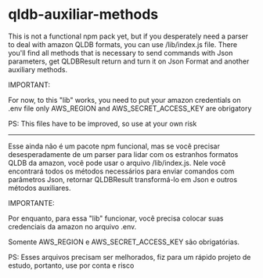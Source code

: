 # qldb-auxiliar-methods

This is not a functional npm pack yet, but if you desperately need a parser to deal with amazon QLDB formats, 
you can use /lib/index.js file. There you'll find all methods that is necessary to send commands with Json parameters,
get QLDBResult return and turn it on Json Format and another auxiliary methods.

IMPORTANT:

For now, to this "lib" works, you need to put your amazon credentials on .env file only AWS_REGION and AWS_SECRET_ACCESS_KEY are obrigatory

PS: This files have to be improved, so use at your own risk

---------------------------------------------------------------

Esse ainda não é um pacote npm funcional, mas se você precisar desesperadamente de um parser para lidar com os estranhos formatos QLDB da amazon,
você pode usar o arquivo /lib/index.js. Nele você encontrará todos os métodos necessários para enviar comandos com parâmetros Json,
retornar QLDBResult transformá-lo em Json e outros métodos auxiliares.

IMPORTANTE:

Por enquanto, para essa "lib" funcionar, você precisa colocar suas credenciais da amazon no arquivo .env. 

Somente AWS_REGION e AWS_SECRET_ACCESS_KEY são obrigatórias.

PS: Esses arquivos precisam ser melhorados, fiz para um rápido projeto de estudo, portanto, use por conta e risco